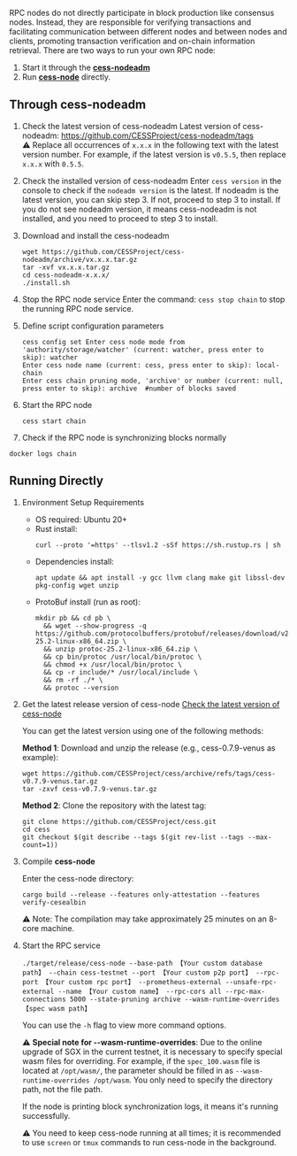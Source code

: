 RPC nodes do not directly participate in block production like consensus nodes. Instead, they are responsible for verifying transactions and facilitating communication between different nodes and between nodes and clients, promoting transaction verification and on-chain information retrieval. There are two ways to run your own RPC node:

1. Start it through the [**cess-nodeadm**](https://github.com/CESSProject/cess-nodeadm)
2. Run [**cess-node**](https://github.com/CESSProject/cess) directly.

## Through cess-nodeadm

1. Check the latest version of cess-nodeadm
   Latest version of cess-nodeadm: <https://github.com/CESSProject/cess-nodeadm/tags><br/>
   ⚠️ Replace all occurrences of `x.x.x` in the following text with the latest version number. For example, if the latest version is `v0.5.5`, then replace `x.x.x` with `0.5.5`.

2. Check the installed version of cess-nodeadm
   Enter `cess version` in the console to check if the `nodeadm version` is the latest.
   If nodeadm is the latest version, you can skip step 3. If not, proceed to step 3 to install. If you do not see nodeadm version, it means cess-nodeadm is not installed, and you need to proceed to step 3 to install.

3. Download and install the cess-nodeadm
   ```shell
   wget https://github.com/CESSProject/cess-nodeadm/archive/vx.x.x.tar.gz
   tar -xvf vx.x.x.tar.gz
   cd cess-nodeadm-x.x.x/
   ./install.sh
   ```

4. Stop the RPC node service
   Enter the command: `cess stop chain` to stop the running RPC node service.

5. Define script configuration parameters
   ```shell
   cess config set Enter cess node mode from 'authority/storage/watcher' (current: watcher, press enter to skip): watcher
   Enter cess node name (current: cess, press enter to skip): local-chain
   Enter cess chain pruning mode, 'archive' or number (current: null, press enter to skip): archive  #number of blocks saved
   ```

6. Start the RPC node
   ```shell
   cess start chain
   ```

7. Check if the RPC node is synchronizing blocks normally
  ```shell
  docker logs chain
  ```

## Running Directly

1. Environment Setup Requirements
   - OS required: Ubuntu 20+
   - Rust install: 
     ```shell
     curl --proto '=https' --tlsv1.2 -sSf https://sh.rustup.rs | sh
     ```
   - Dependencies install: 
     ```shell
     apt update && apt install -y gcc llvm clang make git libssl-dev pkg-config wget unzip
     ```
   - ProtoBuf install (run as root): 
     ```shell
     mkdir pb && cd pb \
       && wget --show-progress -q https://github.com/protocolbuffers/protobuf/releases/download/v25.2/protoc-25.2-linux-x86_64.zip \
       && unzip protoc-25.2-linux-x86_64.zip \
       && cp bin/protoc /usr/local/bin/protoc \
       && chmod +x /usr/local/bin/protoc \
       && cp -r include/* /usr/local/include \
       && rm -rf ./* \
       && protoc --version
     ```

2. Get the latest release version of cess-node
   [Check the latest version of cess-node](https://github.com/CESSProject/cess/tags)

   You can get the latest version using one of the following methods:

   **Method 1**: Download and unzip the release (e.g., cess-0.7.9-venus as example):
   ```shell
   wget https://github.com/CESSProject/cess/archive/refs/tags/cess-v0.7.9-venus.tar.gz
   tar -zxvf cess-v0.7.9-venus.tar.gz
   ```

   **Method 2**: Clone the repository with the latest tag:
   ```shell
   git clone https://github.com/CESSProject/cess.git
   cd cess
   git checkout $(git describe --tags $(git rev-list --tags --max-count=1))
   ```

3. Compile **cess-node**

   Enter the cess-node directory:
   ```shell
   cargo build --release --features only-attestation --features verify-cesealbin
   ```

   ⚠️ Note: The compilation may take approximately 25 minutes on an 8-core machine.

4. Start the RPC service
   ```shell
   ./target/release/cess-node --base-path 【Your custom database path】 --chain cess-testnet --port 【Your custom p2p port】 --rpc-port 【Your custom rpc port】 --prometheus-external --unsafe-rpc-external --name 【Your custom name】 --rpc-cors all --rpc-max-connections 5000 --state-pruning archive --wasm-runtime-overrides 【spec wasm path】
   ```

   You can use the `-h` flag to view more command options.

   ⚠️ **Special note for --wasm-runtime-overrides**: Due to the online upgrade of SGX in the current testnet, it is necessary to specify special wasm files for overriding. For example, if the `spec_100.wasm` file is located at `/opt/wasm/`, the parameter should be filled in as `--wasm-runtime-overrides /opt/wasm`. You only need to specify the directory path, not the file path.

   If the node is printing block synchronization logs, it means it's running successfully.

   ⚠️ You need to keep cess-node running at all times; it is recommended to use `screen` or `tmux` commands to run cess-node in the background.
